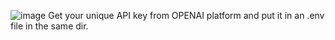![image](https://user-images.githubusercontent.com/60060568/177289922-6f426a31-8615-4308-bd06-1f38fdf8c4ab.png)
Get your unique API key from OPENAI platform and put it in an .env file in the same dir.
